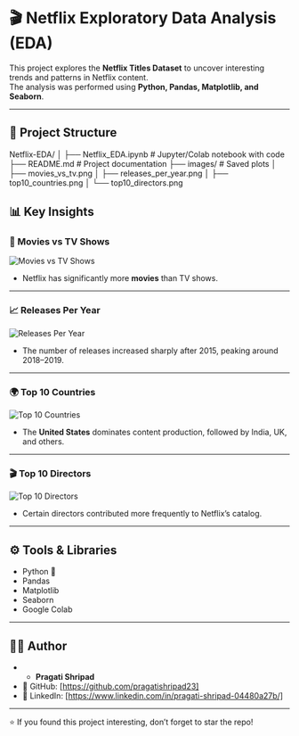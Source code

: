# 🎬 Netflix Exploratory Data Analysis (EDA)

This project explores the **Netflix Titles Dataset** to uncover interesting trends and patterns in Netflix content.  
The analysis was performed using **Python, Pandas, Matplotlib, and Seaborn**.

---

## 📂 Project Structure
Netflix-EDA/
│
├── Netflix_EDA.ipynb # Jupyter/Colab notebook with code
├── README.md # Project documentation
├── images/ # Saved plots
│ ├── movies_vs_tv.png
│ ├── releases_per_year.png
│ ├── top10_countries.png
│ └── top10_directors.png


## 📊 Key Insights

### 🎥 Movies vs TV Shows
![Movies vs TV Shows](images/movies_vs_tv.png)  

- Netflix has significantly more **movies** than TV shows.

---

### 📈 Releases Per Year
![Releases Per Year](images/releases_per_year.png)  

- The number of releases increased sharply after 2015, peaking around 2018–2019.

---

### 🌍 Top 10 Countries
![Top 10 Countries](images/top10_countries.png)  

- The **United States** dominates content production, followed by India, UK, and others.

---

### 🎬 Top 10 Directors
![Top 10 Directors](images/top10_directors.png)  

- Certain directors contributed more frequently to Netflix’s catalog.

---

## ⚙️ Tools & Libraries
- Python 🐍
- Pandas  
- Matplotlib  
- Seaborn  
- Google Colab  

---

## 👩‍💻 Author
- - **Pragati Shripad**  
- 📌 GitHub: [https://github.com/pragatishripad23]  
- 🔗 LinkedIn: [https://www.linkedin.com/in/pragati-shripad-04480a27b/]  

---

⭐ If you found this project interesting, don’t forget to star the repo!
